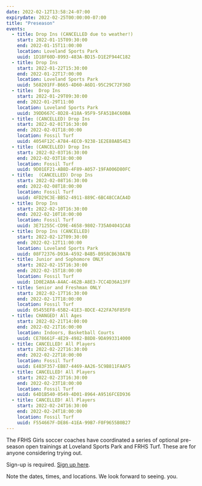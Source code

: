 ```yaml
---
date: 2022-02-12T13:58:24-07:00
expirydate: 2022-02-25T00:00:00-07:00
title: "Preseason"
events:
  - title: Drop Ins (CANCELLED due to weather!)
    start: 2022-01-15T09:30:00
    end: 2022-01-15T11:00:00
    location: Loveland Sports Park
    uuid: 1D18F60D-8993-483A-BD15-D1E2F944C182
  - title: Drop Ins
    start: 2022-01-22T15:30:00
    end: 2022-01-22T17:00:00
    location: Loveland Sports Park
    uuid: 568201FF-B665-4D60-A6D1-95C29C72F36D
  - title:  Drop Ins
    start: 2022-01-29T09:30:00
    end: 2022-01-29T11:00
    location: Loveland Sports Park
    uuid: 39DD667C-8D28-418A-95F9-5FA51B4C60BA
  - title: (CANCELLED) Drop Ins
    start: 2022-02-01T16:30:00
    end: 2022-02-01T18:00:00
    location: Fossil Turf
    uuid: 4054F12C-A784-4EC0-9238-1E2E88AB54E3
  - title: (CANCELLED) Drop Ins
    start: 2022-02-03T16:30:00
    end: 2022-02-03T18:00:00
    location: Fossil Turf
    uuid: 9D01EF21-AB8D-4F89-A057-19FA006D80FC
  - title:  (CANCELLED) Drop Ins
    start: 2022-02-08T16:30:00
    end: 2022-02-08T18:00:00
    location: Fossil Turf
    uuid: 4FD29C3E-BB52-4911-889C-6BC48CCACA4D
  - title: Drop Ins
    start: 2022-02-10T16:30:00
    end: 2022-02-10T18:00:00
    location: Fossil Turf
    uuid: 3E71255C-CD9E-4658-9802-735A04041CA8
  - title: Drop Ins (CANCELLED)
    start: 2022-02-12T09:30:00
    end: 2022-02-12T11:00:00
    location: Loveland Sports Park
    uuid: 08F72376-D93A-4592-B4B5-B958CB630A7B
  - title: Junior and Sophomore ONLY
    start: 2022-02-15T16:30:00
    end: 2022-02-15T18:00:00
    location: Fossil Turf
    uuid: 1D0E2A8A-A4AC-462B-A8E3-7CC4D36A13FF
  - title: Senior and Freshman ONLY
    start: 2022-02-17T16:30:00
    end: 2022-02-17T18:00:00
    location: Fossil Turf
    uuid: 05455EF8-65B2-41E3-8DCE-422FA76F85F0
  - title: CHANGED! All Ages
    start: 2022-02-21T14:00:00
    end: 2022-02-21T16:00:00
    location: Indoors, Basketball Courts
    uuid: CE78661F-4E29-4982-B8D8-9DA993314000
  - title: CANCELLED! All Players
    start: 2022-02-22T16:30:00
    end: 2022-02-22T18:00:00
    location: Fossil Turf
    uuid: E483F357-EB87-4469-AA26-5C9B811FAAF5
  - title: CANCELLED! All Players
    start: 2022-02-23T16:30:00
    end: 2022-02-23T18:00:00
    location: Fossil Turf
    uuid: 64D1B540-0549-4D01-8964-A9516FCED936
  - title: CANCELLED! All Players
    start: 2022-02-24T16:30:00
    end: 2022-02-24T18:00:00
    location: Fossil Turf
    uuid: F554667F-DE86-41EA-99B7-F0F9655B0B27
---
```


The FRHS Girls soccer coaches have coordinated a series of optional pre-season
open trainings at Loveland Sports Park and FRHS Turf. These are for anyone
considering trying out.

Sign-up is required. [Sign up here][signup].

<!--more-->

Note the dates, times, and locations. We look forward to seeing. you.

[signup]: https://www.signupgenius.com/go/10c0c4ba8ae2dabf58-lspdrop
